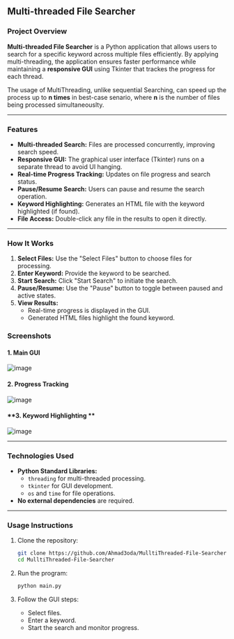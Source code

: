 ## **Multi-threaded File Searcher**

### **Project Overview**
**Multi-threaded File Searcher** is a Python application that allows users to search for a specific keyword across multiple files efficiently. By applying multi-threading, the application ensures faster performance while maintaining a **responsive GUI** using Tkinter that trackes the progress for each thread.

The usage of MultiThreading, unlike sequential Searching, can speed up the process up to **n times** in best-case senario, where **n** is the number of files being processed simultaneouslty.

---

### **Features**
- **Multi-threaded Search:** Files are processed concurrently, improving search speed.
- **Responsive GUI:** The graphical user interface (Tkinter) runs on a separate thread to avoid UI hanging.
- **Real-time Progress Tracking:** Updates on file progress and search status.
- **Pause/Resume Search:** Users can pause and resume the search operation.
- **Keyword Highlighting:** Generates an HTML file with the keyword highlighted (if found).
- **File Access:** Double-click any file in the results to open it directly.
---
### **How It Works**

1. **Select Files:** Use the "Select Files" button to choose files for processing.
2. **Enter Keyword:** Provide the keyword to be searched.
3. **Start Search:** Click "Start Search" to initiate the search.
4. **Pause/Resume:** Use the "Pause" button to toggle between paused and active states.
5. **View Results:** 
   - Real-time progress is displayed in the GUI.
   - Generated HTML files highlight the found keyword.
     
### **Screenshots**

#### **1. Main GUI**
![image](https://github.com/user-attachments/assets/6a26213d-0424-4251-b135-7f3a39357b3a)

#### **2. Progress Tracking**
![image](https://github.com/user-attachments/assets/4db9a470-db80-477a-836f-520bc906b086)

#### **3. Keyword Highlighting **
![image](https://github.com/user-attachments/assets/2f91d7f1-cd9a-4fb5-86a4-fdb2d352a866)

---

### **Technologies Used**
- **Python Standard Libraries:**
  - `threading` for multi-threaded processing.
  - `tkinter` for GUI development.
  - `os` and `time` for file operations.
- **No external dependencies** are required.

---

### **Usage Instructions**

1. Clone the repository:
   ```bash
   git clone https://github.com/Ahmad3oda/MulltiThreaded-File-Searcher.git
   cd MulltiThreaded-File-Searcher
   ```

2. Run the program:
   ```bash
   python main.py
   ```

3. Follow the GUI steps:
   - Select files.
   - Enter a keyword.
   - Start the search and monitor progress.




